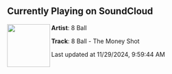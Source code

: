 ## Currently Playing on SoundCloud

[<img align="left" width="100" src="https://i1.sndcdn.com/artworks-TG0jCAy7KYRkReyF-NNj4pg-t500x500.jpg">](https://soundcloud.com/theracords/8-ball-the-money-shot)

**Artist**: 8 Ball 

**Track**: 8 Ball - The Money Shot

Last updated at 11/29/2024, 9:59:44 AM
